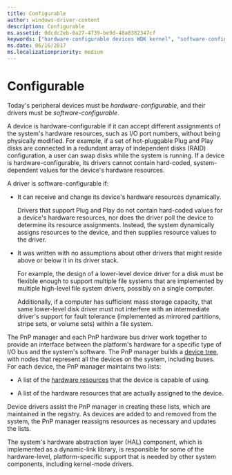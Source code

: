 ```yaml
---
title: Configurable
author: windows-driver-content
description: Configurable
ms.assetid: 0dcdc2eb-0a27-4739-be9d-48a0382347cf
keywords: ["hardware-configurable devices WDK kernel", "software-configurable drivers WDK kernel", "configurable devices and drivers WDK kernel"]
ms.date: 06/16/2017
ms.localizationpriority: medium
---
```


# Configurable





Today's peripheral devices must be *hardware-configurable*, and their drivers must be *software-configurable*.

A device is hardware-configurable if it can accept different assignments of the system's hardware resources, such as I/O port numbers, without being physically modified. For example, if a set of hot-pluggable Plug and Play disks are connected in a redundant array of independent disks (RAID) configuration, a user can swap disks while the system is running. If a device is hardware-configurable, its drivers cannot contain hard-coded, system-dependent values for the device's hardware resources.

A driver is software-configurable if:

-   It can receive and change its device's hardware resources dynamically.

    Drivers that support Plug and Play do not contain hard-coded values for a device's hardware resources, nor does the driver poll the device to determine its resource assignments. Instead, the system dynamically assigns resources to the device, and then supplies resource values to the driver.

-   It was written with no assumptions about other drivers that might reside above or below it in its driver stack.

    For example, the design of a lower-level device driver for a disk must be flexible enough to support multiple file systems that are implemented by multiple high-level file system drivers, possibly on a single computer.

    Additionally, if a computer has sufficient mass storage capacity, that same lower-level disk driver must not interfere with an intermediate driver's support for fault tolerance (implemented as mirrored partitions, stripe sets, or volume sets) within a file system.

The PnP manager and each PnP hardware bus driver work together to provide an interface between the platform's hardware for a specific type of I/O bus and the system's software. The PnP manager builds a [device tree](device-tree.md), with nodes that represent all the devices on the system, including buses. For each device, the PnP manager maintains two lists:

-   A list of the [hardware resources](hardware-resources.md) that the device is capable of using.

-   A list of the hardware resources that are actually assigned to the device.

Device drivers assist the PnP manager in creating these lists, which are maintained in the registry. As devices are added to and removed from the system, the PnP manager reassigns resources as necessary and updates the lists.

The system's hardware abstraction layer (HAL) component, which is implemented as a dynamic-link library, is responsible for some of the hardware-level, platform-specific support that is needed by other system components, including kernel-mode drivers.

 

 




